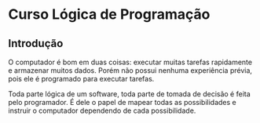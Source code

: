 <h1 text-alignt:center>Curso Lógica de Programação </h1>
 
<h2>Introdução</h2>

  <p>O computador é bom em duas coisas: executar muitas tarefas  rapidamente e armazenar muitos dados. Porém não possui nenhuma experiência prévia, pois ele é programado para executar tarefas.

 Toda parte lógica de um software, toda parte de tomada de decisão é feita pelo programador. É dele o papel de mapear todas as possibilidades e instruir o computador dependendo de cada possibilidade.</p>

 
